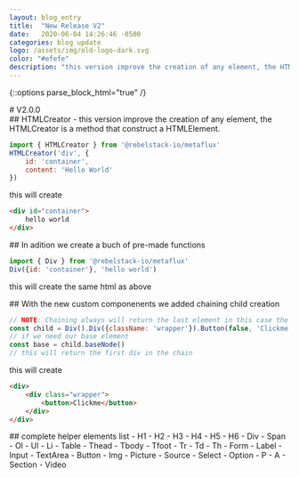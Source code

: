 ```yaml
---
layout: blog_entry
title:  "New Release V2"
date:   2020-06-04 14:26:46 -0500
categories: blog update
logo: /assets/img/old-logo-dark.svg
color: "#efefe"
description: "this version improve the creation of any element, the HTMLCreator is a method that construct a HTMLElement."
---
```

{::options parse_block_html="true" /}
<div class="doc-text-wrapper">
# V2.0.0
</div>
<div class="doc-block">
## HTMLCreator
- this version improve the creation of any element, the HTMLCreator is a method that construct a HTMLElement.

```js
import { HTMLCreator } from '@rebelstack-io/metaflux'
HTMLCreator('div', {
	id: 'container',
	content: 'Hello World'
})
```
this will create

```html
<div id="container">
	hello world
</div>
```
</div>
<div class="doc-block">
## In adition we create a buch of pre-made functions

```js
import { Div } from '@rebelstack-io/metaflux'
Div({id: 'container'}, 'hello world')
```

this will create the same html as above
</div>
<div class="doc-block">
## With the new custom componenents we added chaining child creation

```js
// NOTE: Chaining always will return the last element in this case the button
const child = Div().Div({className: 'wrapper'}).Button(false, 'Clickme');
// if we need our base element
const base = child.baseNode()
// this will return the first div in the chain
```

this will create

```html
<div>
	<div class="wrapper">
		<button>Clickme</button>
	</div>
</div>
```
</div>
<div class="doc-block">
## complete helper elements list
- H1
- H2
- H3
- H4
- H5
- H6
- Div
- Span
- Ol
- Ul
- Li
- Table
- Thead
- Tbody
- Tfoot
- Tr
- Td
- Th
- Form
- Label
- Input
- TextArea
- Button
- Img
- Picture
- Source
- Select
- Option
- P
- A
- Section
- Video
</div>
